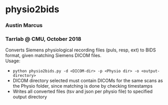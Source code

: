 # physio2bids
### Austin Marcus
### Tarrlab @ CMU, October 2018

Converts Siemens physiological recording files (puls, resp, ext) to BIDS format, given matching Siemens DICOM files.  
Usage:
- `python physio2bids.py -d <DICOM-dir> -p <Physio dir> -o <output-directory>`
- DICOM directory selected must contain DICOMs for the same scans as the Physio folder, since matching is done by checking timestamps
- Writes all converted files (tsv and json per physio file) to specified output directory
